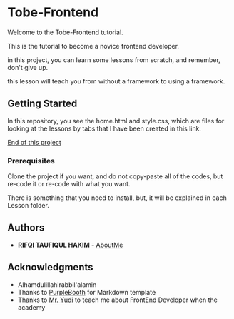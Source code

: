 # Tobe-Frontend

Welcome to the Tobe-Frontend tutorial.

This is the tutorial to become a novice frontend developer.

in this project, you can learn some lessons from scratch, and remember, don't give up.

this lesson will teach you from without a framework to using a framework.

## Getting Started

In this repository, you see the home.html and style.css, which are files for looking at the lessons by tabs that I have been created in this link.

[End of this project](https://hakimajaman.github.io/Tobe-FrontEnd/home.html)

### Prerequisites

Clone the project if you want,
and do not copy-paste all of the codes, but re-code it or re-code with what you want.

There is something that you need to install, but, it will be explained in each Lesson folder.

## Authors

* **RIFQI TAUFIQUL HAKIM** - [AboutMe](https://github.com/hakimajaman)

## Acknowledgments

* Alhamdulillahirabbil'alamin
* Thanks to [PurpleBooth](https://github.com/PurpleBooth) for Markdown template
* Thanks to [Mr. Yudi](https://github.com/Yudikrisnandi) to teach me about FrontEnd Developer when the academy
